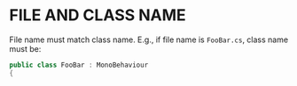 # FILE AND CLASS NAME

File name must match class name. E.g., if file name is `FooBar.cs`, class name must be:

```csharp
public class FooBar : MonoBehaviour
{
```
